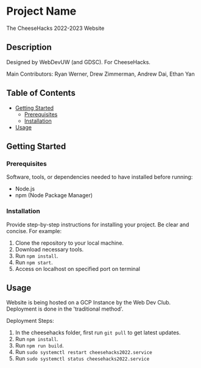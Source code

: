 # Project Name

The CheeseHacks 2022-2023 Website

## Description

Designed by WebDevUW (and GDSC). For CheeseHacks.

Main Contributors: Ryan Werner, Drew Zimmerman, Andrew Dai, Ethan Yan

## Table of Contents

- [Getting Started](#getting-started)
  - [Prerequisites](#prerequisites)
  - [Installation](#installation)
- [Usage](#usage)

## Getting Started

### Prerequisites

Software, tools, or dependencies needed to have installed before running:

- Node.js
- npm (Node Package Manager)

### Installation

Provide step-by-step instructions for installing your project. Be clear and concise. For example:

1. Clone the repository to your local machine.
2. Download necessary tools.
3. Run `npm install`.
4. Run `npm start`.
5. Access on localhost on specified port on terminal

## Usage

Website is being hosted on a GCP Instance by the Web Dev Club. Deployment is done in the 'traditional method'.

Deployment Steps:

1. In the cheesehacks folder, first run `git pull` to get latest updates.
2. Run `npm install`.
3. Run `npm run build`.
4. Run `sudo systemctl restart cheesehacks2022.service`
5. Run `sudo systemctl status cheesehacks2022.service`
